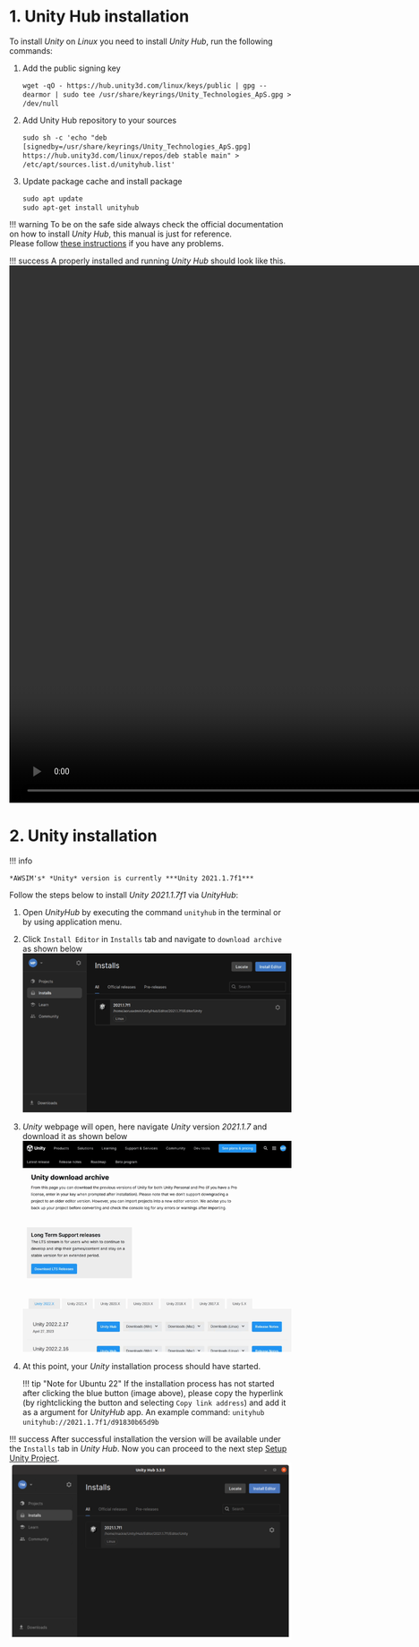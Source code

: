 # 1. Unity Hub installation
<!-- DM: gif uruchamiania unityhub w commandline -->
To install *Unity* on *Linux* you need to install *Unity Hub*, run the following commands:

1. Add the public signing key
    ```
    wget -qO - https://hub.unity3d.com/linux/keys/public | gpg --dearmor | sudo tee /usr/share/keyrings/Unity_Technologies_ApS.gpg > /dev/null
    ```
2. Add Unity Hub repository to your sources
    ```
    sudo sh -c 'echo "deb [signedby=/usr/share/keyrings/Unity_Technologies_ApS.gpg] https://hub.unity3d.com/linux/repos/deb stable main" > /etc/apt/sources.list.d/unityhub.list'
    ```
3. Update package cache and install package
    ```
    sudo apt update
    sudo apt-get install unityhub
    ```
!!! warning
    To be on the safe side always check the official documentation on how to install *Unity Hub*, this manual is just for reference.<br>
    Please follow [these instructions](https://docs.unity3d.com/hub/manual/InstallHub.html#install-hub-linux) if you have any problems.

!!! success
    A properly installed and running *Unity Hub* should look like this.
    <video width="1920" controls>
    <source src="unityhub.mp4" type="video/mp4">
    </video>
<br>

# 2. Unity installation

!!! info

    *AWSIM's* *Unity* version is currently ***Unity 2021.1.7f1***

Follow the steps below to install *Unity 2021.1.7f1* via *UnityHub*:

1. Open *UnityHub* by executing the command `unityhub` in the terminal or by using application menu.
2. Click `Install Editor` in `Installs` tab and navigate to `download archive` as shown below
![download unity gif 1](download_unity1.gif)
1. *Unity* webpage will open, here navigate *Unity* version *2021.1.7* and download it as shown below
![download unity gif 2](download_unity2.gif)
1. At this point, your *Unity* installation process should have started.
    <!-- TODO this is an old command for AppImage, does this method work for packaged application as well? -->

    !!! tip "Note for Ubuntu 22"
        If the installation process has not started after clicking the blue button (image above), please copy the hyperlink (by rightclicking the button and selecting `Copy link address`) and add it as a argument for *UnityHub* app. An example command:
        ```
        unityhub unityhub://2021.1.7f1/d91830b65d9b
        ```

!!! success
    After successful installation the version will be available under the `Installs` tab in *Unity Hub*. Now you can proceed to the next step [Setup Unity Project](../SetupUnityProject/).
    ![successful_install](successful_install.png)
